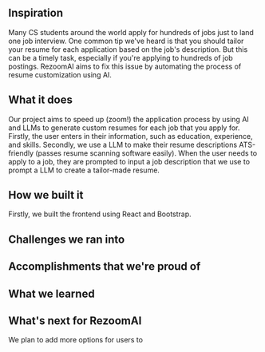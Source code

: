## Inspiration

Many CS students around the world apply for hundreds of jobs just to land one job interview. One common tip we've heard is that you should tailor your resume for each application based on the job's description. But this can be a timely task, especially if you're applying to hundreds of job postings. RezoomAI aims to fix this issue by automating the process of resume customization using AI.

## What it does
 Our project aims to speed up (zoom!) the application process by using AI and LLMs to generate custom resumes for each job that you apply for. Firstly, the user enters in their information, such as education, experience, and skills. Secondly, we use a LLM to make their resume descriptions ATS-friendly (passes resume scanning software easily). When the user needs to apply to a job, they are prompted to input a job description that we use to prompt a LLM to create a tailor-made resume.

## How we built it
Firstly, we built the frontend using React and Bootstrap.

## Challenges we ran into

## Accomplishments that we're proud of

## What we learned

## What's next for RezoomAI

We plan to add more options for users to 
